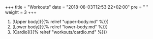 +++
title = "Workouts"
date = "2018-08-03T12:53:22+02:00"
pre = "<i class='fa fa-angle-right'></i> "
weight = 3
+++

1. [Upper body]({{% relref "upper-body.md" %}})
1. [Lower body]({{% relref "lower-body.md" %}})
2. [Cardio]({{% relref "workouts/cardio.md" %}})
